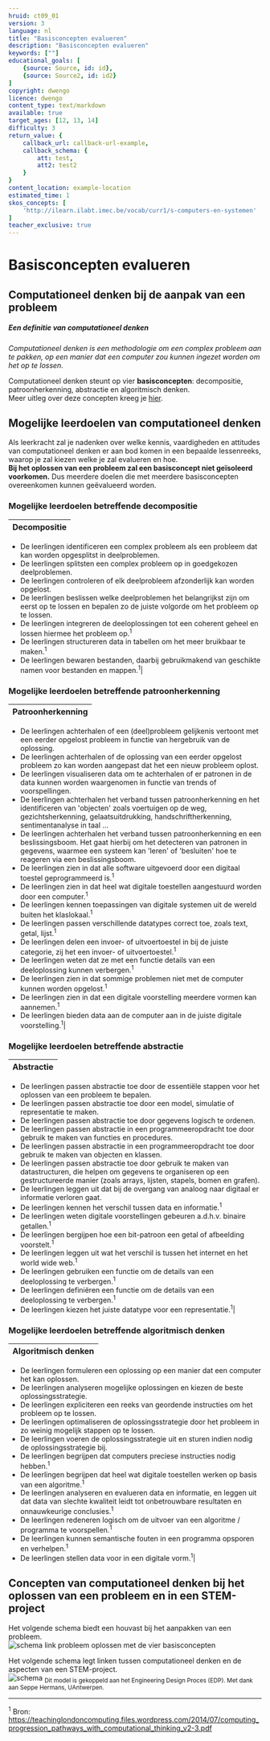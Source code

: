 ```yaml
---
hruid: ct09_01
version: 3
language: nl
title: "Basisconcepten evalueren"
description: "Basisconcepten evalueren"
keywords: [""]
educational_goals: [
    {source: Source, id: id}, 
    {source: Source2, id: id2}
]
copyright: dwengo
licence: dwengo
content_type: text/markdown
available: true
target_ages: [12, 13, 14]
difficulty: 3
return_value: {
    callback_url: callback-url-example,
    callback_schema: {
        att: test,
        att2: test2
    }
}
content_location: example-location
estimated_time: 1
skos_concepts: [
    'http://ilearn.ilabt.imec.be/vocab/curr1/s-computers-en-systemen'
]
teacher_exclusive: true
---
```


# Basisconcepten evalueren

## Computationeel denken bij de aanpak van een probleem

<div class="alert alert-box alert-success">
<strong><h5>Een definitie van computationeel denken</h5></strong> 
    
_Computationeel denken is een methodologie om een complex probleem aan te pakken, op een manier dat een computer zou kunnen ingezet worden om het op te lossen._    

</div>

Computationeel denken steunt op vier **basisconcepten**: decompositie, patroonherkenning, abstractie en algoritmisch denken. <br>
Meer uitleg over deze concepten kreeg je [hier](https://www.dwengo.org/backend/api/learningObject/getWrapped?hruid=ct_voorbeelden1&version=3&language=nl).


## Mogelijke leerdoelen van computationeel denken

Als leerkracht zal je nadenken over welke kennis, vaardigheden en attitudes van computationeel denken er aan bod komen in een bepaalde lessenreeks, waarop je zal kiezen welke je zal evalueren en hoe. <br>
**Bij het oplossen van een probleem zal een basisconcept niet geïsoleerd voorkomen.** Dus meerdere doelen die met meerdere basisconcepten overeenkomen kunnen geëvalueerd worden. 


### Mogelijke leerdoelen betreffende decompositie 

|Decompositie|
|--------------|
* De leerlingen identificeren een complex probleem als een probleem dat kan worden opgesplitst in deelproblemen.
* De leerlingen splitsten een complex probleem op in goedgekozen deelproblemen.
* De leerlingen controleren of elk deelprobleem afzonderlijk kan worden opgelost.
* De leerlingen beslissen welke deelproblemen het belangrijkst zijn om eerst op te lossen en bepalen zo de juiste volgorde om het probleem op te lossen.
* De leerlingen integreren de deeloplossingen tot een coherent geheel en lossen hiermee het probleem op.<sup>1</sup>
* De leerlingen structureren data in tabellen om het meer bruikbaar te maken.<sup>1</sup>
* De leerlingen bewaren bestanden, daarbij gebruikmakend van geschikte namen voor bestanden en mappen.<sup>1</sup>| 

### Mogelijke leerdoelen betreffende patroonherkenning

|Patroonherkenning|
|--------------|
* De leerlingen achterhalen of een (deel)probleem gelijkenis vertoont met een eerder opgelost probleem in functie van hergebruik van de oplossing.
* De leerlingen achterhalen of de oplossing van een eerder opgelost probleem zo kan worden aangepast dat het een nieuw probleem oplost.
* De leerlingen visualiseren data om te achterhalen of er patronen in de data kunnen worden waargenomen in functie van trends of voorspellingen.
* De leerlingen achterhalen het verband tussen patroonherkenning en het identificeren van 'objecten' zoals voertuigen op de weg, gezichtsherkenning, gelaatsuitdrukking, handschriftherkenning, sentimentanalyse in taal ...
* De leerlingen achterhalen het verband tussen patroonherkenning en een beslissingsboom. Het gaat hierbij om het detecteren van patronen in gegevens, waarmee een systeem kan 'leren' of 'besluiten' hoe te reageren via een beslissingsboom.
* De leerlingen zien in dat alle software uitgevoerd door een digitaal toestel geprogrammeerd is.<sup>1</sup>
* De leerlingen zien in dat heel wat digitale toestellen aangestuurd worden door een computer.<sup>1</sup>
* De leerlingen kennen toepassingen van digitale systemen uit de wereld buiten het klaslokaal.<sup>1</sup>
* De leerlingen passen verschillende datatypes correct toe, zoals text, getal, lijst.<sup>1</sup>
* De leerlingen delen een invoer- of uitvoertoestel in bij de juiste categorie, zij het een invoer- of uitvoertoestel.<sup>1</sup>
* De leerlingen weten dat ze met een functie details van een deeloplossing kunnen verbergen.<sup>1</sup>
* De leerlingen zien in dat sommige problemen niet met de computer kunnen worden opgelost.<sup>1</sup>
* De leerlingen zien in dat een digitale voorstelling meerdere vormen kan aannemen.<sup>1</sup>
* De leerlingen bieden data aan de computer aan in de juiste digitale voorstelling.<sup>1</sup>|

### Mogelijke leerdoelen betreffende abstractie

|Abstractie|
|--------------|
* De leerlingen passen abstractie toe door de essentiële stappen voor het oplossen van een probleem te bepalen.
* De leerlingen passen abstractie toe door een model, simulatie of representatie te maken.
* De leerlingen passen abstractie toe door gegevens logisch te ordenen.
* De leerlingen passen abstractie in een programmeeropdracht toe door gebruik te maken van functies en procedures.
* De leerlingen passen abstractie in een programmeeropdracht toe door gebruik te maken van objecten en klassen.
* De leerlingen passen abstractie toe door gebruik te maken van datastructuren, die helpen om gegevens te organiseren op een gestructureerde manier (zoals arrays, lijsten, stapels, bomen en grafen).
* De leerlingen leggen uit dat bij de overgang van analoog naar digitaal er informatie verloren gaat.
* De leerlingen kennen het verschil tussen data en informatie.<sup>1</sup>
* De leerlingen weten digitale voorstellingen gebeuren a.d.h.v. binaire getallen.<sup>1</sup>
* De leerlingen bergijpen hoe een bit-patroon een getal of afbeelding voorstelt.<sup>1</sup>
* De leerlingen leggen uit wat het verschil is tussen het internet en het world wide web.<sup>1</sup>
* De leerlingen gebruiken een functie om de details van een deeloplossing te verbergen.<sup>1</sup>
* De leerlingen definiëren een functie om de details van een deeloplossing te verbergen.<sup>1</sup>
* De leerlingen kiezen het juiste datatype voor een representatie.<sup>1</sup>|

### Mogelijke leerdoelen betreffende algoritmisch denken 

|Algoritmisch denken|
|--------------|
* De leerlingen formuleren een oplossing op een manier dat een computer het kan oplossen.
* De leerlingen analyseren mogelijke oplossingen en kiezen de beste oplossingsstrategie.
* De leerlingen expliciteren een reeks van geordende instructies om het probleem op te lossen.
* De leerlingen optimaliseren de oplossingsstrategie door het probleem in zo weinig mogelijk stappen op te lossen.
* De leerlingen voeren de oplossingsstrategie uit en sturen indien nodig de oplossingsstrategie bij.
* De leerlingen begrijpen dat computers preciese instructies nodig hebben.<sup>1</sup>
* De leerlingen begrijpen dat heel wat digitale toestellen werken op basis van een algoritme.<sup>1</sup>
* De leerlingen analyseren en evalueren data en informatie, en leggen uit dat data van slechte kwaliteit leidt tot onbetrouwbare resultaten en onnauwkeurige conclusies.<sup>1</sup>
* De leerlingen redeneren logisch om de uitvoer van een algoritme / programma te voorspellen.<sup>1</sup>
* De leerlingen kunnen semantische fouten in een programma opsporen en verhelpen.<sup>1</sup>
* De leerlingen stellen data voor in een digitale vorm.<sup>1</sup>|


## Concepten van computationeel denken bij het oplossen van een probleem en in een STEM-project

Het volgende schema biedt een houvast bij het aanpakken van een probleem. <br>
![schema link probleem oplossen met de vier basisconcepten](projectschemabijevaluatie.png "schema probleem oplossen en computationeel denken") 

Het volgende schema legt linken tussen computationeel denken en de aspecten van een STEM-project. <br>
![schema](schemacdstem.png "schema STEM en computationeel denken") 
<sub>Dit model is gekoppeld aan het Engineering Design Proces (EDP). Met dank aan Seppe Hermans, UAntwerpen.</sub>




----------------
<sup>1</sup> Bron: https://teachinglondoncomputing.files.wordpress.com/2014/07/computing_progression_pathways_with_computational_thinking_v2-3.pdf

